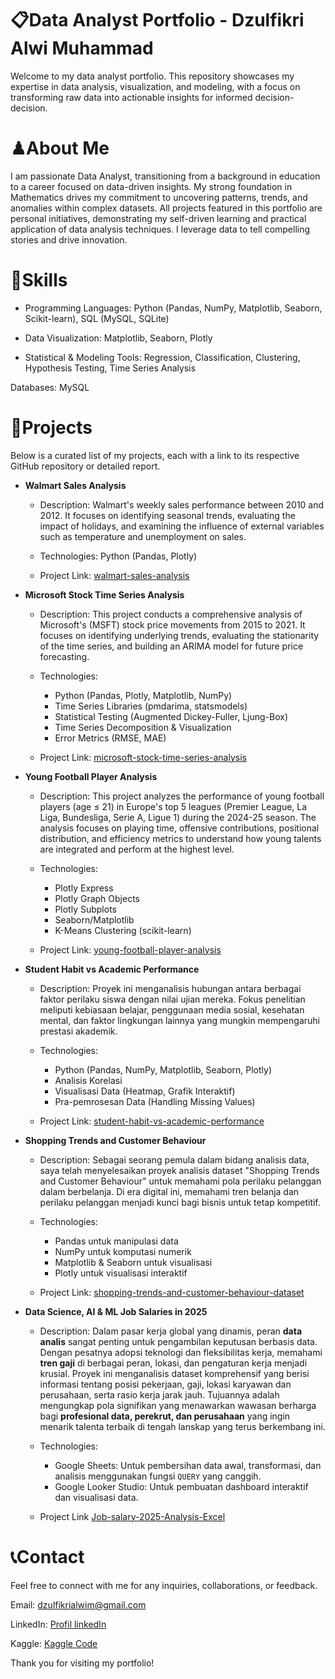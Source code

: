# 📋**Data Analyst Portfolio - Dzulfikri Alwi Muhammad**
Welcome to my data analyst portfolio. This repository showcases my expertise in data analysis, visualization, and modeling, with a focus on transforming raw data into actionable insights for informed decision-decision.

# ♟**About Me**
I am passionate Data Analyst, transitioning from a background in education to a career focused on data-driven insights. My strong foundation in Mathematics drives my commitment to uncovering patterns, trends, and anomalies within complex datasets. All projects featured in this portfolio are personal initiatives, demonstrating my self-driven learning and practical application of data analysis techniques. I leverage data to tell compelling stories and drive innovation.

# 🧩**Skills**

* Programming Languages: Python (Pandas, NumPy, Matplotlib, Seaborn, Scikit-learn), SQL (MySQL, SQLite)

* Data Visualization: Matplotlib, Seaborn, Plotly

* Statistical & Modeling Tools: Regression, Classification, Clustering, Hypothesis Testing, Time Series Analysis

Databases:  MySQL 

# 🎯**Projects**
Below is a curated list of my projects, each with a link to its respective GitHub repository or detailed report.

* **Walmart Sales Analysis**

  * Description: Walmart's weekly sales performance between 2010 and 2012. It focuses on identifying seasonal trends, evaluating the impact of holidays, and examining the influence of external variables such as temperature and unemployment on sales.

  * Technologies: Python (Pandas, Plotly)

  * Project Link: [walmart-sales-analysis](https://github.com/fikrialwi/portofolio-data-analyst/tree/main/walmart-sales-analysis)
* **Microsoft Stock Time Series Analysis**
  * Description: This project conducts a comprehensive analysis of Microsoft's (MSFT) stock price movements from 2015 to 2021. It focuses on identifying underlying trends, evaluating the stationarity of the time series, and building an ARIMA model for future price forecasting.
 
  * Technologies:
    * Python (Pandas, Plotly, Matplotlib, NumPy)
    * Time Series Libraries (pmdarima, statsmodels)
    * Statistical Testing (Augmented Dickey-Fuller, Ljung-Box)
    * Time Series Decomposition & Visualization
    * Error Metrics (RMSE, MAE)
  * Project Link: [microsoft-stock-time-series-analysis](https://github.com/fikrialwi/portofolio-data-analyst/tree/main/microsoft-stock-time-series-analysis)

* **Young Football Player Analysis**
  * Description: This project analyzes the performance of young football players (age ≤ 21) in Europe's top 5 leagues (Premier League, La Liga, Bundesliga, Serie A, Ligue 1) during the 2024-25 season. The analysis focuses on playing time, offensive contributions, positional distribution, and efficiency metrics to understand how young talents are integrated and perform at the highest level.

  * Technologies:
    * Plotly Express
    * Plotly Graph Objects
    * Plotly Subplots
    * Seaborn/Matplotlib
    * K-Means Clustering (scikit-learn)

  * Project Link: [young-football-player-analysis](https://github.com/fikrialwi/portofolio-data-analyst/tree/main/Young-footbal-player-analysis)

 * **Student Habit vs Academic Performance**
   * Description: Proyek ini menganalisis hubungan antara berbagai faktor perilaku siswa dengan nilai ujian mereka. Fokus penelitian meliputi kebiasaan belajar, penggunaan media sosial, kesehatan mental, dan faktor lingkungan lainnya yang mungkin mempengaruhi prestasi akademik.

   * Technologies:
     * Python (Pandas, NumPy, Matplotlib, Seaborn, Plotly)
     * Analisis Korelasi
     * Visualisasi Data (Heatmap, Grafik Interaktif)
     * Pra-pemrosesan Data (Handling Missing Values)

   * Project Link: [student-habit-vs-academic-performance](https://github.com/fikrialwi/portofolio-data-analyst/tree/main/student-habit-vs-academic-performance)

 * **Shopping Trends and Customer Behaviour**
   * Description: Sebagai seorang pemula dalam bidang analisis data, saya telah menyelesaikan proyek analisis dataset "Shopping Trends and Customer Behaviour" untuk memahami pola perilaku pelanggan dalam berbelanja. Di era digital ini, memahami tren belanja dan perilaku pelanggan menjadi kunci bagi bisnis untuk tetap kompetitif.

   * Technologies:
     - Pandas untuk manipulasi data
     - NumPy untuk komputasi numerik
     - Matplotlib & Seaborn untuk visualisasi
     - Plotly untuk visualisasi interaktif

   * Project Link: [shopping-trends-and-customer-behaviour-dataset](https://github.com/fikrialwi/portofolio-data-analyst/tree/main/shopping-trends-and-customer-behaviour-dataset)

* **Data Science, AI & ML Job Salaries in 2025**
   * Description: Dalam pasar kerja global yang dinamis, peran **data analis** sangat penting untuk pengambilan keputusan berbasis data. Dengan pesatnya adopsi teknologi dan fleksibilitas kerja, memahami **tren gaji** di berbagai peran, lokasi, dan pengaturan kerja menjadi krusial. Proyek ini menganalisis dataset komprehensif yang berisi informasi tentang posisi pekerjaan, gaji, lokasi karyawan dan perusahaan, serta rasio kerja jarak jauh. Tujuannya adalah mengungkap pola signifikan yang menawarkan wawasan berharga bagi **profesional data, perekrut, dan perusahaan** yang ingin menarik talenta terbaik di tengah lanskap yang terus berkembang ini.
   
   * Technologies:
     - Google Sheets: Untuk pembersihan data awal, transformasi, dan analisis menggunakan fungsi `QUERY` yang canggih.
     - Google Looker Studio: Untuk pembuatan dashboard interaktif dan visualisasi data.
   * Project Link [Job-salary-2025-Analysis-Excel](https://github.com/fikrialwi/portofolio-data-analyst/tree/main/Job-salary-2025-Analysis-Excel)  

# 📞**Contact**
Feel free to connect with me for any inquiries, collaborations, or feedback.

Email: [dzulfikrialwim@gmail.com](dzulfikrialwim@gmail.com)

LinkedIn: [Profil linkedIn](www.linkedin.com/in/dzulfikri-alwi-m-bab8b5216)

Kaggle: [Kaggle Code](https://www.kaggle.com/dzulfikrialwi/code)

Thank you for visiting my portfolio!
